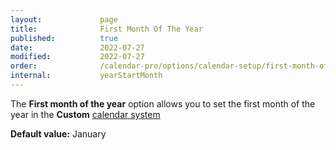 ```yaml
---
layout:             page
title:              First Month Of The Year
published:          true
date:               2022-07-27
modified:           2022-07-27
order:              /calendar-pro/options/calendar-setup/first-month-of-the-year
internal:           yearStartMonth
---
```

The **First month of the year** option allows you to set the first month of the year in the **Custom** [calendar system](./system.md)

**Default value:** January